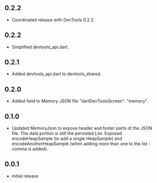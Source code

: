 ## 0.2.2
- Coordinated release with DevTools 0.2.2.
## 0.2.2
- Simplified devtools_api.dart.
## 0.2.1
- Added devtools_api.dart to devtools_shared.
## 0.2.0
- Added field to Memory JSON file "dartDevToolsScreen": "memory".
## 0.1.0
- Updated MemoryJson to expose header and footer parts of the JSON file. The data portion is still the persisted List<HeapSample>.  Exposed encodeHeapSample (to add a single HeapSample) and encodeAnotherHeapSample (when adding more than one to the list - comma is added).
## 0.0.1
- initial release
